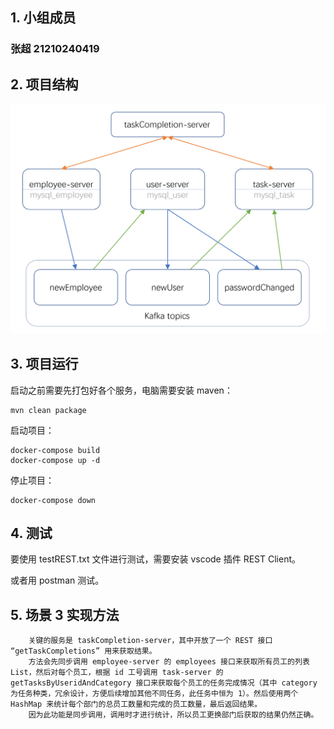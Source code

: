 ## 1. 小组成员

### 张超 21210240419

## 2. 项目结构

<img src="graph.png" >


## 3. 项目运行


启动之前需要先打包好各个服务，电脑需要安装 maven：
~~~
mvn clean package
~~~
启动项目：
~~~
docker-compose build
docker-compose up -d
~~~
停止项目：
~~~
docker-compose down
~~~

## 4. 测试

要使用 testREST.txt 文件进行测试，需要安装 vscode 插件 REST Client。

或者用 postman 测试。

## 5. 场景 3 实现方法

        关键的服务是 taskCompletion-server，其中开放了一个 REST 接口 “getTaskCompletions” 用来获取结果。
        方法会先同步调用 employee-server 的 employees 接口来获取所有员工的列表 List，然后对每个员工，根据 id 工号调用 task-server 的 getTasksByUseridAndCategory 接口来获取每个员工的任务完成情况（其中 category 为任务种类，冗余设计，方便后续增加其他不同任务，此任务中恒为 1）。然后使用两个 HashMap 来统计每个部门的总员工数量和完成的员工数量，最后返回结果。
        因为此功能是同步调用，调用时才进行统计，所以员工更换部门后获取的结果仍然正确。